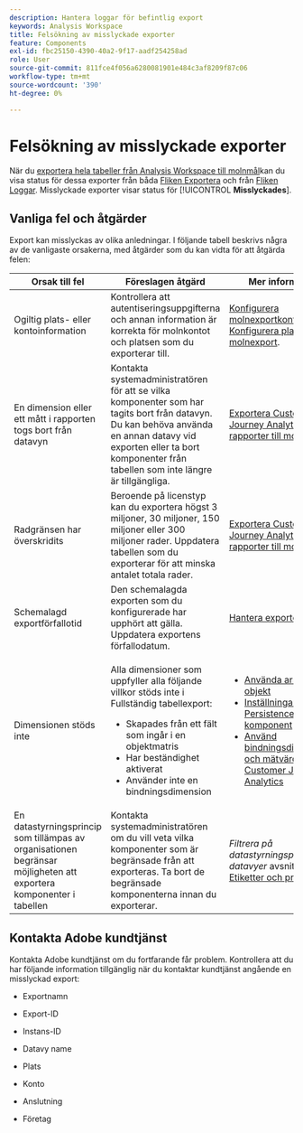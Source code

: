 ```yaml
---
description: Hantera loggar för befintlig export
keywords: Analysis Workspace
title: Felsökning av misslyckade exporter
feature: Components
exl-id: fbc25150-4390-40a2-9f17-aadf254258ad
role: User
source-git-commit: 811fce4f056a6280081901e484c3af8209f87c06
workflow-type: tm+mt
source-wordcount: '390'
ht-degree: 0%

---
```


# Felsökning av misslyckade exporter

När du [exportera hela tabeller från Analysis Workspace till molnmål](/help/analysis-workspace/export/export-cloud.md)kan du visa status för dessa exporter från båda [Fliken Exportera](/help/components/exports/manage-exports.md) och från [Fliken Loggar](/help/components/exports/manage-export-logs.md). Misslyckade exporter visar status för [!UICONTROL **Misslyckades**].

## Vanliga fel och åtgärder

Export kan misslyckas av olika anledningar. I följande tabell beskrivs några av de vanligaste orsakerna, med åtgärder som du kan vidta för att åtgärda felen:

| Orsak till fel | Föreslagen åtgärd | Mer information |
|---------|----------|---------|
| Ogiltig plats- eller kontoinformation | Kontrollera att autentiseringsuppgifterna och annan information är korrekta för molnkontot och platsen som du exporterar till. | [Konfigurera molnexportkonton](/help/components/exports/cloud-export-accounts.md) och [Konfigurera platser för molnexport](/help/components/exports/cloud-export-locations.md). |
| En dimension eller ett mått i rapporten togs bort från datavyn | Kontakta systemadministratören för att se vilka komponenter som har tagits bort från datavyn. Du kan behöva använda en annan datavy vid exporten eller ta bort komponenter från tabellen som inte längre är tillgängliga. | [Exportera Customer Journey Analytics-rapporter till molnet](/help/analysis-workspace/export/export-cloud.md) |
| Radgränsen har överskridits | Beroende på licenstyp kan du exportera högst 3 miljoner, 30 miljoner, 150 miljoner eller 300 miljoner rader. Uppdatera tabellen som du exporterar för att minska antalet totala rader. | [Exportera Customer Journey Analytics-rapporter till molnet](/help/analysis-workspace/export/export-cloud.md) |
| Schemalagd exportförfallotid | Den schemalagda exporten som du konfigurerade har upphört att gälla. Uppdatera exportens förfallodatum. | [Hantera exporter](/help/components/exports/manage-exports.md) |
| Dimensionen stöds inte | <p>Alla dimensioner som uppfyller alla följande villkor stöds inte i Fullständig tabellexport:</p> <ul><li>Skapades från ett fält som ingår i en objektmatris</li><li>Har beständighet aktiverat<li>Använder inte en bindningsdimension</li> | <ul><li>[Använda arrayer med objekt](/help/use-cases/object-arrays.md)</li><li>[Inställningar för Persistence-komponent](/help/data-views/component-settings/persistence.md)<li>[Använd bindningsdimensioner och mätvärden i Customer Journey Analytics](/help/use-cases/data-views/binding-dimensions-metrics.md)</li> |
| En datastyrningsprincip som tillämpas av organisationen begränsar möjligheten att exportera komponenter i tabellen | Kontakta systemadministratören om du vill veta vilka komponenter som är begränsade från att exporteras. Ta bort de begränsade komponenterna innan du exporterar. | *Filtrera på datastyrningsprinciper i datavyer* avsnitt i [Etiketter och profiler](/help/data-views/data-governance.md) |

## Kontakta Adobe kundtjänst

Kontakta Adobe kundtjänst om du fortfarande får problem. Kontrollera att du har följande information tillgänglig när du kontaktar kundtjänst angående en misslyckad export:

* Exportnamn

* Export-ID

* Instans-ID

* Datavy name

* Plats

* Konto

* Anslutning

* Företag
